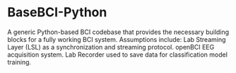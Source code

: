 # BaseBCI-Python
A generic Python-based BCI codebase that provides the necessary building blocks for a fully working BCI system.
Assumptions include: 
  Lab Streaming Layer (LSL) as a synchronization and streaming protocol.
  openBCI EEG acquisition system.
  Lab Recorder used to save data for classification model training.
